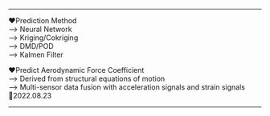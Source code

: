 ***  
❤Prediction Method  
--> Neural Network  
--> Kriging/Cokriging  
--> DMD/POD  
--> Kalmen Filter  

❤Predict Aerodynamic Force Coefficient  
--> Derived from structural equations of motion  
--> Multi-sensor data fusion with acceleration signals and strain signals  
💛2022.08.23  
***
